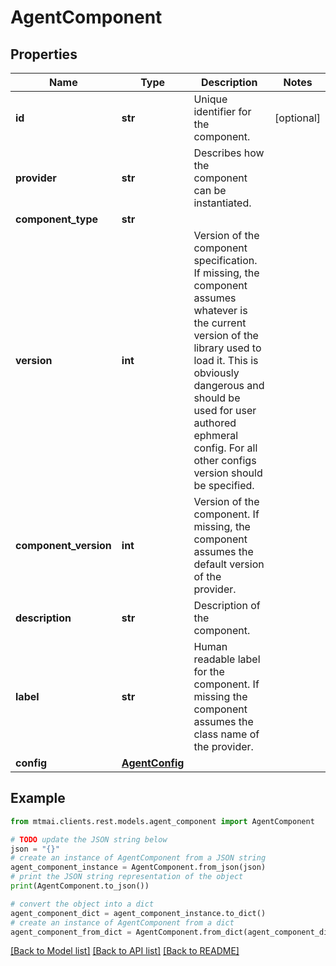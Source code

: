 # AgentComponent


## Properties

Name | Type | Description | Notes
------------ | ------------- | ------------- | -------------
**id** | **str** | Unique identifier for the component. | [optional] 
**provider** | **str** | Describes how the component can be instantiated. | 
**component_type** | **str** |  | 
**version** | **int** | Version of the component specification. If missing, the component assumes whatever is the current version of the library used to load it. This is obviously dangerous and should be used for user authored ephmeral config. For all other configs version should be specified. | 
**component_version** | **int** | Version of the component. If missing, the component assumes the default version of the provider. | 
**description** | **str** | Description of the component. | 
**label** | **str** | Human readable label for the component. If missing the component assumes the class name of the provider. | 
**config** | [**AgentConfig**](AgentConfig.md) |  | 

## Example

```python
from mtmai.clients.rest.models.agent_component import AgentComponent

# TODO update the JSON string below
json = "{}"
# create an instance of AgentComponent from a JSON string
agent_component_instance = AgentComponent.from_json(json)
# print the JSON string representation of the object
print(AgentComponent.to_json())

# convert the object into a dict
agent_component_dict = agent_component_instance.to_dict()
# create an instance of AgentComponent from a dict
agent_component_from_dict = AgentComponent.from_dict(agent_component_dict)
```
[[Back to Model list]](../README.md#documentation-for-models) [[Back to API list]](../README.md#documentation-for-api-endpoints) [[Back to README]](../README.md)


